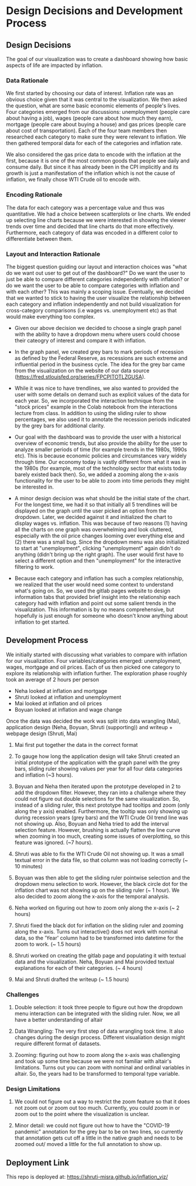 # Design Decisions and Development Process

## Design Decisions

The goal of our visualization was to create a dashboard showing how basic aspects of life are impacted by inflation. 

### Data Rationale

We first started by choosing our data of interest. Inflation rate was an obvious choice given that it was central to the visualization. We then asked the question, what are some basic economic elements of people's lives. Four categories emerged from our discussions: unemployment (people care about having a job), wages (people care about how much they earn), mortgage (people care about buying a house) and gas prices (people care about cost of transportation). Each of the four team members then researched each category to make sure they were relevant to inflation. We then gathered temporal data for each of the categories and inflation rate. 

We also considered the gas price data to encode with the inflation at the first, because it is one of the most common goods that people see daily and consume daily. But since it has already been in the CPI implicitly and its growth is just a manifestation of the inflation which is not the cause of inflation, we finally chose WTI Crude oil to encode with.

### Encoding Rationale

The data for each category was a percentage value and thus was quantitative. We had a choice between scatterplots or line charts. We ended up selecting line charts because we were interested in showing the viewer trends over time and decided that line charts do that more effectively. Furthermore, each category of data was encoded in a different color to differentiate between them. 

### Layout and Interaction Rationale

The biggest question guiding our layout and interaction choices was "what do we want out user to get out of the dashboard?" Do we want the user to just be able to compare different categories independently with inflation? or do we want the user to be able to compare categories with inflation and with each other? This was mainly a scoping issue. Eventually, we decided that we wanted to stick to having the user visualize the relationship between each category and inflation independently and not build visualization for cross-category comparisons (i.e wages vs. unemployment etc) as that would make everything too complex.

- Given our above decision we decided to choose a single graph panel with the ability to have a dropdown menu where users could choose their cateogry of interest and compare it with inflation. 

- In the graph panel, we created grey bars to mark periods of recession as defined by the Federal Reserve, as recessions are such extreme and influential period in the business cycle. The idea for the grey bar came from the visualization on the website of our data source (https://fred.stlouisfed.org/series/FPCPITOTLZGUSA). 

- While it was nice to have trendlines, we also wanted to provided the user with some details on demand such as explicit values of the data for each year. So, we incorporated the interaction technique from the "stock prices" example in the Colab notebook from the interactions lecture from class. In addition to using the sliding ruler to show percentages, we also used it to annotate the recession periods indicated by the grey bars for additional clarity. 

- Our goal with the dashboard was to provide the user with a historical overview of economic trends, but also provide the ability for the user to analyze smaller periods of time (for example trends in the 1980s, 1990s etc). This is because economic policies and circumstances vary widely through time. Our economy today is vastly different from what it was in the 1980s (for example, most of the technology sector that exists today barely existed back then). So, we added a zooming along the x-axis functionality for the user to be able to zoom into time periods they might be interested in. 

- A minor design decision was what should be the initial state of the chart. For the longest time, we had it so that initially all 5 trendlines will be displayed on the graph until the user picked an option from the dropdown. Later, we decided against it and initialized the chart to display wages vs. inflation. This was because of two reasons (1) having all the charts on one graph was overwhelming and look cluttered, especially with the oil price changes looming over everything else and (2) there was a small bug. Since the dropdown menu was also initialized to start at "unemployment", clicking "unemployment" again didn't do anything (didn't bring up the right graph). The user would first have to select a different option and then "unemployment" for the interactive filtering to work.  

- Because each category and inflation has such a complex relationship, we realized that the user would need some context to understand what's going on. So, we used the gitlab pages website to design information tabs that provided brief insight into the relationship each category had with inflation and point out some salient trends in the visualization. This information is by no means comprehensive, but hopefully is just enough for someone who doesn't know anything about inflation to get started. 

## Development Process

We initially started with discussing what variables to compare with inflation for our visualization. Four variables/categories emerged: unemployment, wages, mortgage and oil prices. Each of us then picked one category to explore its relationship with inflation further. The exploration phase roughly took an average of 2 hours per person

- Neha looked at inflation and mortgage
- Shruti looked at inflation and unemployment
- Mai looked at inflation and oil prices
- Boyuan looked at inflation and wage change

Once the data was decided the work was split into data wrangling (Mai), application design (Neha, Boyuan, Shruti (supporting)) and writeup + webpage design (Shruti, Mai)


1. Mai first put together the data in the correct format 

2. To gauge how long the application design will take Shruti created an initial prototype of the application with the graph panel with the grey bars, sliding ruler showing values per  year for all four data categories and inflation (~3 hours). 

3. Boyuan and Neha then iterated upon the prototype developed in 2 to add the dropdown filter. However, they ran into a challenge where they could not figure out double selections for the same visualization. So, instead of a sliding ruler, this next prototype had tooltips and zoom (only along the y axis) enabled. Furthermore, the tooltip was only showing up during recession years (grey bars) and the WTI Crude Oil trend line was not showing up. Also, Boyuan and Neha tried to add the interval selection feature. However, brushing is actually flatten the line curve when zooming in too much, creating some issues of overplotting, so this feature was ignored. (~7 hours).

4. Shruti was able to fix the WTI Crude Oil not showing up. It was a small textual error in the data file, so that column was not loading correctly (~ 10 minutes)

5. Boyuan was then able to get the sliding ruler pointwise selection and the dropdown menu selection to work. However, the black circle dot for the inflation chart was not showing up on the sliding ruler (~ 1 hour). We also decided to zoom along the x-axis for the temporal analysis.

6. Neha worked on figuring out how to zoom only along the x-axis (~ 2 hours)

7. Shruti fixed the black dot for inflation on the sliding ruler and zooming along the x-axis. Turns out interactive() does not work with nominal data, so the 'Year' column had to be transformed into datetime for the zoom to work. (~ 1.5 hours)

8. Shruti worked on creating the gitlab page and populating it with textual data and the visualization. Neha, Boyuan and Mai provided textual explanations for each of their categories. (~ 4 hours)

9. Mai and Shruti drafted the writeup (~ 1.5 hours)

### Challenges 

1. Double selection: it took three people to figure out how the dropdown menu interaction can be integrated with the sliding ruler. Now, we all have a better understanding of altair

2. Data Wrangling: The very first step of data wrangling took time. It also changes during the design process. Different visualiation design might require different format of datasets.

3. Zooming: figuring out how to zoom along the x-axis was challenging and took up some time because we were not familiar with altair's limitations. Turns out you can zoom with nominal and ordinal variables in altair. So, the years had to be transformed to temporal type variable. 

### Design Limitations

1. We could not figure out a way to restrict the zoom feature so that it does not zoom out or zoom out too much. Currently, you could zoom in or zoom out to the point where the visualization is unclear. 

2. Minor detail: we could not figure out how to have the "COVID-19 pandemic" annotation for the grey bar to be on two lines, so currently that annotation gets cut off a little in the native graph and needs to be zoomed out/ moved a little for the full annotation to show up.
 

## Deployment Link

This repo is deployed at: https://shruti-misra.github.io/inflation_viz/
